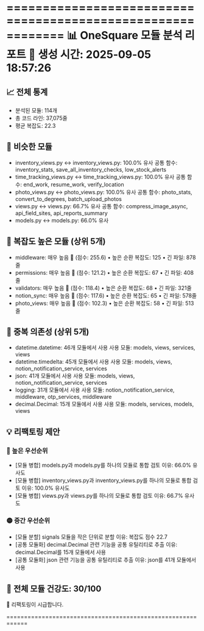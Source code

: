 
============================================================
📊 OneSquare 모듈 분석 리포트
📅 생성 시간: 2025-09-05 18:57:26
============================================================

## 📈 전체 통계
- 분석된 모듈: 114개
- 총 코드 라인: 37,075줄
- 평균 복잡도: 22.3

## 🔄 비슷한 모듈
- inventory_views.py ↔ inventory_views.py: 100.0% 유사
  공통 함수: inventory_stats, save_all_inventory_checks, low_stock_alerts
- time_tracking_views.py ↔ time_tracking_views.py: 100.0% 유사
  공통 함수: end_work, resume_work, verify_location
- photo_views.py ↔ photo_views.py: 100.0% 유사
  공통 함수: photo_stats, convert_to_degrees, batch_upload_photos
- views.py ↔ views.py: 66.7% 유사
  공통 함수: compress_image_async, api_field_sites, api_reports_summary
- models.py ↔ models.py: 66.0% 유사

## 🔴 복잡도 높은 모듈 (상위 5개)
- middleware: 매우 높음 🔴 (점수: 255.6)
  • 높은 순환 복잡도: 125
  • 긴 파일: 878줄
- permissions: 매우 높음 🔴 (점수: 121.2)
  • 높은 순환 복잡도: 67
  • 긴 파일: 408줄
- validators: 매우 높음 🔴 (점수: 118.4)
  • 높은 순환 복잡도: 68
  • 긴 파일: 321줄
- notion_sync: 매우 높음 🔴 (점수: 117.6)
  • 높은 순환 복잡도: 65
  • 긴 파일: 578줄
- photo_views: 매우 높음 🔴 (점수: 102.3)
  • 높은 순환 복잡도: 58
  • 긴 파일: 513줄

## 🔗 중복 의존성 (상위 5개)
- datetime.datetime: 46개 모듈에서 사용
  사용 모듈: models, views, services, views
- datetime.timedelta: 45개 모듈에서 사용
  사용 모듈: models, views, notion_notification_service, services
- json: 41개 모듈에서 사용
  사용 모듈: models, views, notion_notification_service, services
- logging: 31개 모듈에서 사용
  사용 모듈: notion_notification_service, middleware, otp_services, middleware
- decimal.Decimal: 15개 모듈에서 사용
  사용 모듈: models, services, models, views

## 💡 리팩토링 제안

### 🔴 높은 우선순위
- [모듈 병합] models.py과 models.py를 하나의 모듈로 통합 검토
  이유: 66.0% 유사도
- [모듈 병합] inventory_views.py과 inventory_views.py를 하나의 모듈로 통합 검토
  이유: 100.0% 유사도
- [모듈 병합] views.py과 views.py를 하나의 모듈로 통합 검토
  이유: 66.7% 유사도

### 🟡 중간 우선순위
- [모듈 분할] signals 모듈을 작은 단위로 분할
  이유: 복잡도 점수 22.7
- [공통 모듈화] decimal.Decimal 관련 기능을 공통 유틸리티로 추출
  이유: decimal.Decimal를 15개 모듈에서 사용
- [공통 모듈화] json 관련 기능을 공통 유틸리티로 추출
  이유: json를 41개 모듈에서 사용

## 🏥 전체 모듈 건강도: 30/100
🔴 리팩토링이 시급합니다.

============================================================